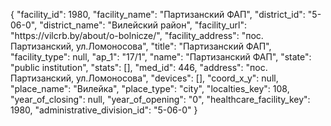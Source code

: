 {
    "facility_id": 1980,
    "facility_name": "Партизанский ФАП",
    "district_id": "5-06-0",
    "district_name": "Вилейский район",
    "facility_url": "https:\/\/vilcrb.by\/about\/o-bolnicze\/",
    "facility_address": "пос. Партизанский, ул.Ломоносова",
    "title": "Партизанский ФАП",
    "facility_type": null,
    "ap_1": "17\/1",
    "name": "Партизанский ФАП",
    "state": "public institution",
    "stats": [],
    "med_id": 446,
    "address": "пос. Партизанский, ул.Ломоносова",
    "devices": [],
    "coord_x_y": null,
    "place_name": "Вилейка",
    "place_type": "city",
    "localties_key": 108,
    "year_of_closing": null,
    "year_of_opening": "0",
    "healthcare_facility_key": 1980,
    "administrative_division_id": "5-06-0"
}
